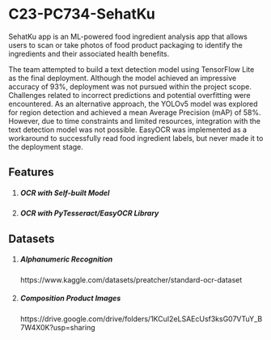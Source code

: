 # C23-PC734-SehatKu

<p>SehatKu app is an ML-powered food ingredient analysis app that allows users to scan or take
photos of food product packaging to identify the ingredients and their associated health benefits.

The team attempted to build a text detection model using TensorFlow Lite as the final deployment. Although the model achieved an impressive accuracy of 93%, deployment was not pursued within the project scope. Challenges related to incorrect predictions and potential overfitting were encountered. As an alternative approach, the YOLOv5 model was explored for region detection and achieved a mean Average Precision (mAP) of 58%. However, due to time constraints and limited resources, integration with the text detection model was not possible. EasyOCR was implemented as a workaround to successfully read food ingredient labels, but never made it to the deployment stage.


</p>

## Features
<ol>
  <li>
    <h5>OCR with Self-built Model</h5>
    <p></p>
  </li>
  <li>
    <h5>OCR with PyTesseract/EasyOCR Library</h5>
    <p></p>
  </li>
</ol>

## Datasets
<ol>
  <li>
    <h5>Alphanumeric Recognition</h5>
    <p>https://www.kaggle.com/datasets/preatcher/standard-ocr-dataset</p>
  </li>
  <li>
    <h5>Composition Product Images</h5>
    <p>https://drive.google.com/drive/folders/1KCuI2eLSAEcUsf3ksG07VTuY_B7W4X0K?usp=sharing</p>
  </li>
</ol>
